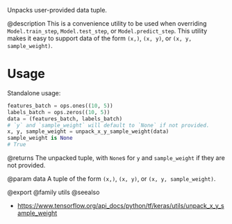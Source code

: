Unpacks user-provided data tuple.

@description
This is a convenience utility to be used when overriding
`Model.train_step`, `Model.test_step`, or `Model.predict_step`.
This utility makes it easy to support data of the form `(x,)`,
`(x, y)`, or `(x, y, sample_weight)`.

# Usage
Standalone usage:

```python
features_batch = ops.ones((10, 5))
labels_batch = ops.zeros((10, 5))
data = (features_batch, labels_batch)
# `y` and `sample_weight` will default to `None` if not provided.
x, y, sample_weight = unpack_x_y_sample_weight(data)
sample_weight is None
# True
```

@returns
The unpacked tuple, with `None`s for `y` and `sample_weight` if they are
not provided.

@param data
A tuple of the form `(x,)`, `(x, y)`, or `(x, y, sample_weight)`.

@export
@family utils
@seealso
+ <https://www.tensorflow.org/api_docs/python/tf/keras/utils/unpack_x_y_sample_weight>
